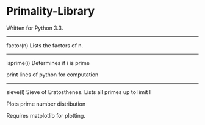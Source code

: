 # Primality-Library
Written for Python 3.3. 
____________________________________ 
factor(n) Lists the factors of n. 

____________________________________ 
isprime(i) Determines if i is prime
  
  print lines of python for computation

____________________________________  
sieve(l) Sieve of Eratosthenes. 
  Lists all primes up to limit l
  
  Plots prime number distribution
  
  Requires matplotlib for plotting.
